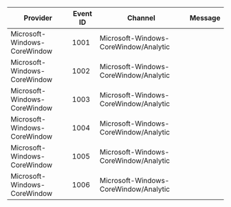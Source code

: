 Provider                      |  Event ID  |  Channel                                |  Message
------------------------------|------------|-----------------------------------------|---------
Microsoft-Windows-CoreWindow  |  1001      |  Microsoft-Windows-CoreWindow/Analytic  |
Microsoft-Windows-CoreWindow  |  1002      |  Microsoft-Windows-CoreWindow/Analytic  |
Microsoft-Windows-CoreWindow  |  1003      |  Microsoft-Windows-CoreWindow/Analytic  |
Microsoft-Windows-CoreWindow  |  1004      |  Microsoft-Windows-CoreWindow/Analytic  |
Microsoft-Windows-CoreWindow  |  1005      |  Microsoft-Windows-CoreWindow/Analytic  |
Microsoft-Windows-CoreWindow  |  1006      |  Microsoft-Windows-CoreWindow/Analytic  |